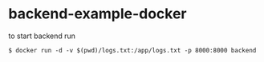 # backend-example-docker

to start backend run

```
$ docker run -d -v $(pwd)/logs.txt:/app/logs.txt -p 8000:8000 backend
```
